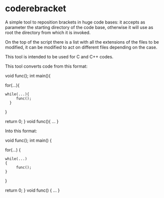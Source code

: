 # coderebracket
A simple tool to reposition brackets in huge code bases:
it accepts as parameter the starting directory of the code base, otherwise it will use as root the directory from which it is invoked.

On the top of the script there is a list with all the extensions of the files to be modified, 
it can be modified to act on different files depending on the case.

This tool is intended to be used for C and C++ codes.

This tool converts code from this format:

void func();
int main(){
  
  for(...){
    
    while(...){
         func();   
      }
  }
  
  return 0;
}
void func(){
  ...
}

Into this format:

void func();
int main()
{
  
  for(...)
  {
    
    while(...)
    {
         func();   
    }
  }
  
  return 0;
}
void func()
{
  ...
}
